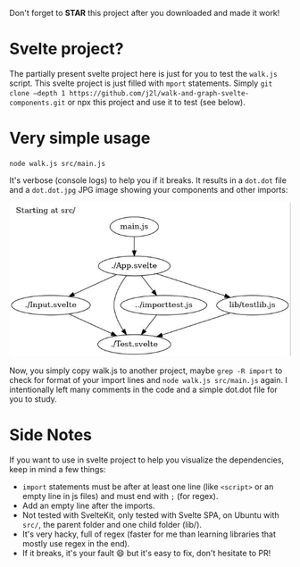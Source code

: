 Don't forget to **STAR** this project after you downloaded and made it work!

# Svelte project?
The partially present svelte project here is just for you to test the `walk.js` script. 
This svelte project is just filled with `mport` statements.
Simply  `git clone –depth 1 https://github.com/j2l/walk-and-graph-svelte-components.git` or npx this project and use it to test (see below).

# Very simple usage
`node walk.js src/main.js`

It's verbose (console logs) to help you if it breaks.
It results in a `dot.dot` file and a `dot.dot.jpg` JPG image showing your components and other imports:

![dot.dot.jpg](dot.dot.jpg)

Now, you simply copy walk.js to another project, maybe `grep -R import` to check for format of your import lines and `node walk.js src/main.js`
again.
I intentionally left many comments in the code and a simple dot.dot file for you to study.

# Side Notes
If you want to use in svelte project to help you visualize the dependencies, keep in mind a few things:
- `import` statements must be after at least one line (like `<script>` or an empty line in js files) and must end with `;` (for regex).
- Add an empty line after the imports.
- Not tested with SvelteKit, only tested with Svelte SPA, on Ubuntu with `src/`, the parent folder and one child folder (lib/).
- It's very hacky, full of regex (faster for me than learning libraries that mostly use regex in the end).
- If it breaks, it's your fault :smile: but it's easy to fix, don't hesitate to PR!
